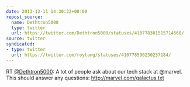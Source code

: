 ```yaml
---
date: 2013-12-11 14:30:22+00:00
repost_source:
  name: Dethtron5000
  type: twitter
  url: https://twitter.com/Dethtron5000/statuses/410778301515714560/
source: twitter
syndicated:
- type: twitter
  url: https://twitter.com/roytang/statuses/410778590230237184/
---
```


RT [@Dethtron5000](https://twitter.com/Dethtron5000/): A lot of people ask about our tech stack at @marvel.  This should answer any questions: http://marvel.com/galactus.txt